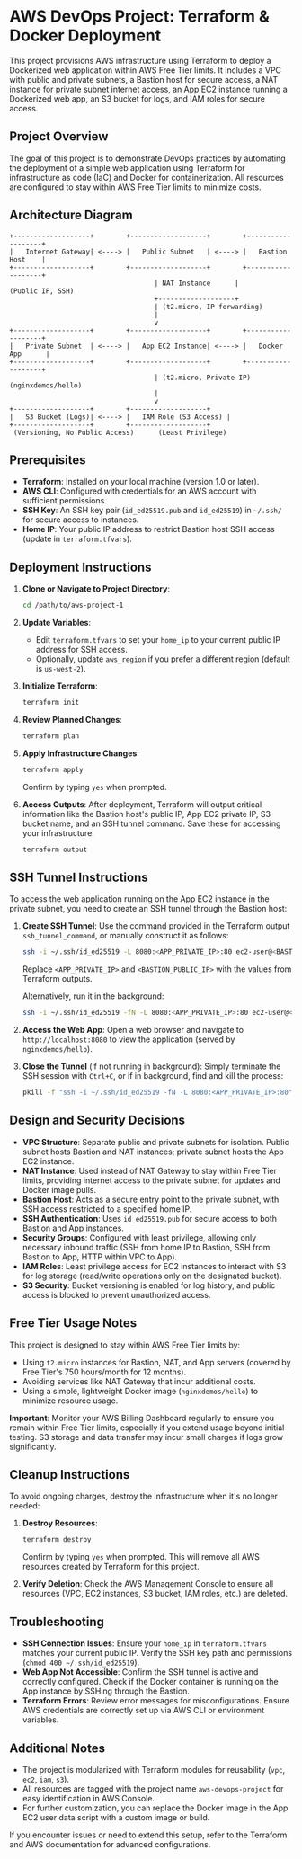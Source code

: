 # AWS DevOps Project: Terraform & Docker Deployment

This project provisions AWS infrastructure using Terraform to deploy a Dockerized web application within AWS Free Tier limits. It includes a VPC with public and private subnets, a Bastion host for secure access, a NAT instance for private subnet internet access, an App EC2 instance running a Dockerized web app, an S3 bucket for logs, and IAM roles for secure access.

## Project Overview

The goal of this project is to demonstrate DevOps practices by automating the deployment of a simple web application using Terraform for infrastructure as code (IaC) and Docker for containerization. All resources are configured to stay within AWS Free Tier limits to minimize costs.

## Architecture Diagram

```
+-------------------+        +-------------------+        +-------------------+
|   Internet Gateway| <----> |   Public Subnet   | <----> |   Bastion Host    |
+-------------------+        +-------------------+        +-------------------+
                                    | NAT Instance      |        (Public IP, SSH)
                                    +-------------------+
                                    | (t2.micro, IP forwarding)
                                    |
                                    v
+-------------------+        +-------------------+        +-------------------+
|   Private Subnet  | <----> |   App EC2 Instance| <----> |   Docker App      |
+-------------------+        +-------------------+        +-------------------+
                                    | (t2.micro, Private IP)       (nginxdemos/hello)
                                    |
                                    v
+-------------------+        +-------------------+
|   S3 Bucket (Logs)| <----> |   IAM Role (S3 Access) |
+-------------------+        +-------------------+
 (Versioning, No Public Access)      (Least Privilege)
```

## Prerequisites

- **Terraform**: Installed on your local machine (version 1.0 or later).
- **AWS CLI**: Configured with credentials for an AWS account with sufficient permissions.
- **SSH Key**: An SSH key pair (`id_ed25519.pub` and `id_ed25519`) in `~/.ssh/` for secure access to instances.
- **Home IP**: Your public IP address to restrict Bastion host SSH access (update in `terraform.tfvars`).

## Deployment Instructions

1. **Clone or Navigate to Project Directory**:
   ```bash
   cd /path/to/aws-project-1
   ```

2. **Update Variables**:
   - Edit `terraform.tfvars` to set your `home_ip` to your current public IP address for SSH access.
   - Optionally, update `aws_region` if you prefer a different region (default is `us-west-2`).

3. **Initialize Terraform**:
   ```bash
   terraform init
   ```

4. **Review Planned Changes**:
   ```bash
   terraform plan
   ```

5. **Apply Infrastructure Changes**:
   ```bash
   terraform apply
   ```
   Confirm by typing `yes` when prompted.

6. **Access Outputs**:
   After deployment, Terraform will output critical information like the Bastion host's public IP, App EC2 private IP, S3 bucket name, and an SSH tunnel command. Save these for accessing your infrastructure.
   ```bash
   terraform output
   ```

## SSH Tunnel Instructions

To access the web application running on the App EC2 instance in the private subnet, you need to create an SSH tunnel through the Bastion host:

1. **Create SSH Tunnel**:
   Use the command provided in the Terraform output `ssh_tunnel_command`, or manually construct it as follows:
   ```bash
   ssh -i ~/.ssh/id_ed25519 -L 8080:<APP_PRIVATE_IP>:80 ec2-user@<BASTION_PUBLIC_IP>
   ```
   Replace `<APP_PRIVATE_IP>` and `<BASTION_PUBLIC_IP>` with the values from Terraform outputs.

   Alternatively, run it in the background:
   ```bash
   ssh -i ~/.ssh/id_ed25519 -fN -L 8080:<APP_PRIVATE_IP>:80 ec2-user@<BASTION_PUBLIC_IP>
   ```

2. **Access the Web App**:
   Open a web browser and navigate to `http://localhost:8080` to view the application (served by `nginxdemos/hello`).

3. **Close the Tunnel** (if not running in background):
   Simply terminate the SSH session with `Ctrl+C`, or if in background, find and kill the process:
   ```bash
   pkill -f "ssh -i ~/.ssh/id_ed25519 -fN -L 8080:<APP_PRIVATE_IP>:80"
   ```

## Design and Security Decisions

- **VPC Structure**: Separate public and private subnets for isolation. Public subnet hosts Bastion and NAT instances; private subnet hosts the App EC2 instance.
- **NAT Instance**: Used instead of NAT Gateway to stay within Free Tier limits, providing internet access to the private subnet for updates and Docker image pulls.
- **Bastion Host**: Acts as a secure entry point to the private subnet, with SSH access restricted to a specified home IP.
- **SSH Authentication**: Uses `id_ed25519.pub` for secure access to both Bastion and App instances.
- **Security Groups**: Configured with least privilege, allowing only necessary inbound traffic (SSH from home IP to Bastion, SSH from Bastion to App, HTTP within VPC to App).
- **IAM Roles**: Least privilege access for EC2 instances to interact with S3 for log storage (read/write operations only on the designated bucket).
- **S3 Security**: Bucket versioning is enabled for log history, and public access is blocked to prevent unauthorized access.

## Free Tier Usage Notes

This project is designed to stay within AWS Free Tier limits by:
- Using `t2.micro` instances for Bastion, NAT, and App servers (covered by Free Tier's 750 hours/month for 12 months).
- Avoiding services like NAT Gateway that incur additional costs.
- Using a simple, lightweight Docker image (`nginxdemos/hello`) to minimize resource usage.

**Important**: Monitor your AWS Billing Dashboard regularly to ensure you remain within Free Tier limits, especially if you extend usage beyond initial testing. S3 storage and data transfer may incur small charges if logs grow significantly.

## Cleanup Instructions

To avoid ongoing charges, destroy the infrastructure when it's no longer needed:

1. **Destroy Resources**:
   ```bash
   terraform destroy
   ```
   Confirm by typing `yes` when prompted. This will remove all AWS resources created by Terraform for this project.

2. **Verify Deletion**:
   Check the AWS Management Console to ensure all resources (VPC, EC2 instances, S3 bucket, IAM roles, etc.) are deleted.

## Troubleshooting

- **SSH Connection Issues**: Ensure your `home_ip` in `terraform.tfvars` matches your current public IP. Verify the SSH key path and permissions (`chmod 400 ~/.ssh/id_ed25519`).
- **Web App Not Accessible**: Confirm the SSH tunnel is active and correctly configured. Check if the Docker container is running on the App instance by SSHing through the Bastion.
- **Terraform Errors**: Review error messages for misconfigurations. Ensure AWS credentials are correctly set up via AWS CLI or environment variables.

## Additional Notes

- The project is modularized with Terraform modules for reusability (`vpc`, `ec2`, `iam`, `s3`).
- All resources are tagged with the project name `aws-devops-project` for easy identification in AWS Console.
- For further customization, you can replace the Docker image in the App EC2 user data script with a custom image or build.

If you encounter issues or need to extend this setup, refer to the Terraform and AWS documentation for advanced configurations.
